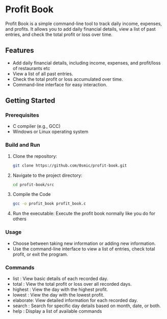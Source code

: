# Profit Book

Profit Book is a simple command-line tool to track daily income, expenses, and profits. It allows you to add daily financial details, view a list of past entries, and check the total profit or loss over time.

## Features

- Add daily financial details, including income, expenses, and profit/loss of restaurants etc
- View a list of all past entries.
- Check the total profit or loss accumulated over time.
- Command-line interface for easy interaction.

## Getting Started

### Prerequisites

- C compiler (e.g., GCC)
- Windows or Linux operating system

### Build and Run

1. Clone the repository:

   ```bash
   git clone https://github.com/0smic/profit-book.git

2. Navigate to the project directory:
   ```bash
   cd profit-book/src

3. Compile the Code
   ```bash
   gcc -o profit_book profit_book.c
4. Run the executable:
     Execute the profit book normally like you do for others

### Usage

- Choose between taking new information or adding new information.
- Use the command-line interface to view a list of entries, check total profit, or exit the program.

### Commands

- list     : View basic details of each recorded day.
- total    : View the total profit or loss over all recorded days.
- highest  : View the day with the highest profit.
- lowest   : View the day with the lowest profit.
- elaborate: View detailed information for each recorded day.
- search   : Search for specific day details based on month, date, or both.
- help     : Display a list of available commands
